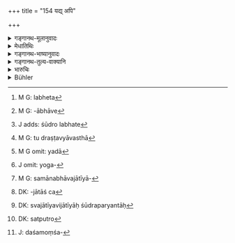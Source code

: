 +++
title = "154 यद्य् अपि"

+++

<details><summary>गङ्गानथ-मूलानुवादः</summary>

Whether a Brāhmaṇa has a son or no son, he shall not, according to law, allot more than the tenth part to the son of the Śūdra wife.—(154)
</details>

<details><summary>मेधातिथिः</summary>

**सत्पुत्रो** विद्यमानपुत्रः ब्राह्मणीपुत्र एव वा । विद्यमानो विवक्षितो न द्विजातिपुत्रमात्रम् अतश् चासति ब्राह्मणपुत्रे क्षत्रियवैशयोः सतोर् अप्य् अष्टमांशं लभते,[^४३९] केवले च वैश्यपुत्रे तृतीयम् । 


[^४३९]:
     M G: labheta

- <u>अन्ये</u> त्व् अविशेषेण द्विजातिपुत्राभावो[^४४०] ऽपुत्रपदेनोक्त इत्य् आहुः । अस्मिन् पक्षे सपिण्डगामि दशमांशशेषधनम्[^४४१] । 


[^४४१]:
     J adds: śūdro labhate


[^४४०]:
     M G: -ābhāve

- <u>इयं</u> त्व् अदुष्टा व्यावस्था[^४४२] । यदा[^४४३] बहुवचनं योगक्षेमे[^४४४] तदा दशमांशं हर्च् छौद्रः । अथ कतिपयजनजीवनपर्याप्तं तदा शूद्रपुत्रस्यैव । 


[^४४४]:
     J omit: yoga-


[^४४३]:
     M G omit: yadā


[^४४२]:
     M G: tu draṣṭavyāvasthā

- क्षत्रियादीनां समानासमानजातीयास्त्रीजातानां[^४४५] स्मृत्यन्तरे विधिर् दर्शितः- "क्षत्रजास् त्रिद्व्येकभागा विड्जाः स्युर् द्व्येकभागिनः" (य्ध् २.१२९) । क्षत्रियाजाताः[^४४६] स्वजातीयविजातीयासु शूद्रपर्यन्तासु[^४४७] वर्णक्रमेण त्र्यादिभागहराः । तदा तेन स्वधनं क्षत्रियस्य शूद्राः षष्ठम् अंशं लभन्ते, विशश् च तृतीयम् ।


[^४४७]:
     DK: svajātīyavijātīyāḥ śūdraparyantāḥ


[^४४६]:
     DK: -jātāś ca


[^४४५]:
     M G: samānabhāvajātīyā-

- <u>अन्ये त्व्</u> अस्य श्लोकस्य सामर्थ्यम् आहुः । शूद्रपुत्राय यदा ददाति तदानेन धनं संकलय्य दशो ऽंशो दातव्यो न तदधिकः सत्य् अपि स्वातन्त्र्ये । यथा वक्ष्यति "यद् एवास्य पिता दद्यात्" (म्ध् ९.१५५) इति । 

- अस्मिन् पक्षे "सपुत्रो[^४४८] दद्यात्" इति समानाधिकरणे पदे उपपन्नतरे । इतरथा "यस्य सदसत्पुत्रः पिता स दद्यात्" इति संबन्धो दुश्लिष्टः स्यात् । सपुत्रपदेनास्य पुत्रादेर् अभिधानम्, दद्याद् इति जीवतः पुत्रसपिन्डादेः । 


[^४४८]:
     DK: satputro

- ततश् च यदि क्षत्रियवैश्यापुत्रौ न स्तः केवलौ ब्राह्मणशूद्रौ, तदा न शूद्रस्य दशम एवांशः, किं तर्ह्य् अत्यल्पं नाधिकतरं धनं लभते । यत्र दश गावः सन्ति तत्र चतस्रो ब्राह्मणस्यैका शूद्रस्य पञ्च क्षत्रियवैश्ययोः । यदा तौ न स्तः तदा पञ्चगावस् तयैव कल्पनया ब्राह्मणशूद्राभ्यां विभजनीयाः । यदि सर्वा ब्राह्मण आदद्यान् न चांशहरः स्यान् न चतुरंशहरः । तस्मात् "चतुरो ऽंशान् हरेत्" (म्ध् ९.१५३) इति चतुर्षु भ्रातृषु सत्सु कल्पना । शूद्रस्यापि दशमांशहरत्वं[^४४९] चतुर्ष्व् एव । द्वयोस् त्रिषु चतुर्षूभयोर् भागाधिक्यम् ॥ ९.१५४ ॥


[^४४९]:
     J: daśamoṃśa-
</details>

<details><summary>गङ्गानथ-भाष्यानुवादः</summary>

‘*Has a son*’—has any son; or the son meant may be that born of the
*Brāhmaṇa* wife, and not that of any of the^(‘)twice-born’ wives. So
that if there is no son born of the *Brāhmaṇa* wife, even if there art-sons of *Kṣatriya* and *Vaiśya* wives, the son of the *Śūdra* wife shall receive the *eighth* part; while if there is only a son of the
*Vaiśya* wife, he shall get the *third* part.

Others, however, explain the phrase ‘no *son*’ to mean *the absence of a son of any twice-born wife*. And according to this view, the residue of the property left after the tenth part has been marie over to the
*Śūdra* son shall go to the *Sapiṇḍas* (Collaterals).

The most unobjectionable principle of division, however, would be as follows:—If the property is a large one, and there is no son of any higher caste, the *Śūdra* son shall receive only the tenth part; if, however, the property is just enough for the maintenance of a few men only, then, the whole shall go to the *Śūdra* son.

In the case of Kṣatriyas and others, another *Smṛti* has laid down the following rule in connection with sons born of the same and different castes:—‘Sons of a Kṣatriya are entitled to three, two and one shares; those of the Vaiśya to two and one’ (Yājña. 2.125). That is, sons of the
*Kṣatriya* from the *Kṣatriya* wife shall each receive three parts,
those from the *Vaiśya* wife two parts, and from the *Śūdra* wife one part; so that *Śūdra* sons receive the sixth part of the property of the
*Kṣatriya* father and the third part of the *Vaiśya* father.

Others again explain the sense of the present text as follows:—When he is going to give some property to the *Śūdra* son at all, the father shall collect the entire property and give to him the tenth part of it,—even, though he be free to do as he likes; as it is going to be declared (in the next verse) that ‘whatever his father shall give to him, that shall be his.’

According to this view, it would be much more reasonable to construe the text as ‘the man having a son shall give, etc. etc.,’—‘*dadyāt*,’ ‘shall give,’ being construed with ‘*saputraḥ*,’ ‘having a son’; otherwise, the construction would be—‘the person, whose father has a son or no son, shall give, etc.,’—which shall be a most difficult one. As in this case, the term ‘having a son’ shall stand for the dead *father*, while the nominative of the verb ‘shall give’ shall be the living son or other
*Sapiṇḍa* relations.

Thus, then, in a case where there are only *Brāhmaṇa* and *Śūdra* sons, and no *Kṣatriya* or *Vaiśya* ones, the *Śūdra* one is entitled, not to the tenth part, but to something less, never more.

If there are ten cows, the Brāhmaṇa son shall receive four cows the Śūdra one cow,—the remaining ones being divided between the *Kṣatriya* and *Vaiśya* sons. When, however, these latter too do not exist, then, these five cows also shall he divided, on the aforesaid principle, between the *Brāhmaṇa* and *Śūdra* sons. When, however, the Brāhmaṇa son takes the entire property, he cannot be called either a ‘share-holder’ or ‘a receiver of four shares.’ Hence, in this ease what has been said (in 153) regarding the Brāhmaṇa taking ‘four shares’ would apply to a case where there are four brothers. The *Śūdra* also receives the ‘tenth share’ only when there are four brothers;—this share to be correspondingly increased if there are two or three brothers only.—(154)
</details>

<details><summary>गङ्गानथ-तुल्य-वाक्यानि</summary>

**(verses 9.149-157)  
**

See Comparative notes for [Verse
9.149](http://www.wisdomlib.org/hinduism/book/manusmriti-with-the-commentary-of-medhatithi/d/doc201526.html#comparative-notes "English translation of verse").
</details>

<details><summary>भारुचिः</summary>

सन्तः पुत्रा [द्विजात]यो यस्य सो ऽयं सत्पुत्रः । यद्य् अपुत्रो ऽपि वा भवेत् तद् अभावे केवलः शूद्रापुत्रः । एवम् अपि नाधिकं दशभागात् तस्मै देयम्, अन्यत् सपिण्डा हरेयुः । तदभावे तद्धनस्य [त एवाधिकारिणः स्युः] । एतस्माद् एव लिङ्गत् क्षत्रियस्याताम् । इतरथा हि शूद्रप्रतिषेधो ऽनर्थकः स्यात् ॥ ९.१५४ ॥
</details>

<details><summary>Bühler</summary>

154	Whether (a Brahmana) have sons or have no sons (by wives of the twice-born castes), the (heir) must, according to the law, give to the son of a Sudra (wife) no more than a tenth (part of his estate).
</details>
